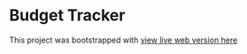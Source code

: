 # Budget Tracker

This project was bootstrapped with [view live web version here](https://http://localhost:3000/)

